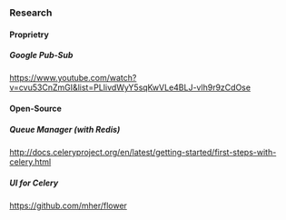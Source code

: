 ### Research

#### Proprietry

##### Google Pub-Sub
https://www.youtube.com/watch?v=cvu53CnZmGI&list=PLIivdWyY5sqKwVLe4BLJ-vlh9r9zCdOse

#### Open-Source

##### Queue Manager (with Redis)
http://docs.celeryproject.org/en/latest/getting-started/first-steps-with-celery.html

##### UI for Celery
https://github.com/mher/flower
